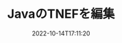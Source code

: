 ---
############################# Static ############################
layout: "auto-gen-editor"
date: 2022-10-14T17:11:20
draft: false
otherformats: doc docx docm dotx xls xlsx xlsm ppt pptx pptm mobi epub html mhtml txt xml eml emlx mbox msg

############################# Head ############################
head_title: "TNEF エディタ — Java の TNEF を編集"
head_description: "数行のコードを使用して Java の TNEF を編集するには? GroupDocs ドキュメント処理 API を使用して、30 以上のファイル形式を編集、更新、保存します。"

############################# Header ############################
title: "JavaのTNEFを編集"
description: "Microsoft や Open Office などのソフトウェアを使用せずに、サーバー側の GroupDocs.Editor for Java API を使用した効果的で堅牢な TNEF 編集。"
bg_image: "https://cms.admin.containerize.com/templates/aspose/App_Themes/V3/images/bg/header1.png"
bg_overlay: false
button:
    enable: true
    icon: "fas fa-arrow-down"
    label: "無料トライアルをダウンロード"
    link: "https://downloads.groupdocs.com/editor/java"

############################# SubMenu ############################
submenu:
    enable: true

    left:
        img_alt: "GroupDocs.Editor for Java"
        image: "https://cms.admin.containerize.com/templates/groupdocs/images/product-logos/90x90-noborder/groupdocs-editor-java.png"
        product: "GroupDocs.Editor"
        platform: "Java"

    middle:
        button:

            # button loop
            - link: "https://apireference.groupdocs.com/editor/java"
              text: "API リファレンス"

            # button loop
            - link: "https://github.com/groupdocs-editor"
              text: "コード例"

            # button loop
            - link: "https://products.groupdocs.app/editor/family"
              text: "ライブデモ"

            # button loop
            - link: "https://purchase.groupdocs.com/pricing/editor/java"
              text: "料金"

    right:
        link_download: "https://downloads.groupdocs.com/editor"
        link_learn: "https://docs.groupdocs.com/editor/java"
        link_buy: "https://purchase.groupdocs.com"

############################# About ############################
about:
    enable: true
    title: "GroupDocs.Editor for Java API について"
    content: |
        [GroupDocs.Editor for Java](/ja/editor/java/) API は、Microsoft Word、Excel、PowerPoint、Open Office ドキュメントおよびプレゼンテーションを編集するための正しい選択です。 GroupDocs.Editor は、高いパフォーマンスが要求されるサーバー サイドおよびバックエンド システムに適したスタンドアロン API です。 Microsoft や Open Office などのソフトウェアには依存しません。

############################# Steps ############################
steps:
    enable: true
    title_left: "Java で TNEF を編集する手順"
    content_left: |
        [GroupDocs.Editor for Java](/ja/editor/java/) は、開発者が数行のコードを使用して TNEF ファイルを編集する簡単で直接的な方法を提供します。
        * 必須のファイル パスまたはバイト ストリームを使用して `Editor` クラスのインスタンスを作成し、TNEF ファイルをロードします
        * TNEF ファイル形式の `EmailEditOptions` クラス インスタンスの作成と設定
        * `Editor.Edit()` メソッドを呼び出して、WYSIWYG エディタで簡単に編集できる HTML 形式の TNEF ドキュメントを取得します。
        * `Editor.Save()` メソッドを呼び出し、`EmailSaveOptions` クラスを使用して編集済みの TNEF ファイルを保存します

        
    title_right: "システム要求"
    content_right: |
        GroupDocs.Editor for Java API を使用した基本的なドキュメント編集は、いくつかの簡単な手順を実装することで実行できます。当社の API は、すべての主要なプラットフォームとオペレーティング システムでサポートされています。以下のコードを実行する前に、システムに次の前提条件がインストールされていることを確認してください。

        * オペレーティング システム: Microsoft Windows、Linux、MacOS
        * 開発環境: NetBeans, IntelliJ IDEA, Eclipse
        * フレームワーク: Java 7 (1.7) and above
        * [Maven](https://repository.groupdocs.com/editor/) からダウンロードした GroupDocs.Editor for Java の最新バージョンを取得します
        
    code: |        
        ```java
        // Load the TNEF file into Editor
        Editor editor = new Editor("source.tnef");

        // Create and adjust the edit options
        EmailEditOptions editOptions = new EmailEditOptions();

        // Open input TNEF document for edit — obtain an intermediate document, that can be edited
        EditableDocument beforeEdit = editor.edit(editOptions);

        // Grab TNEF document content and associated resources from editable document
        string content = beforeEdit.getEmbeddedHtml();

        // Send the content to WYSIWYG-editor, edit it there, and send edited content back to the server-side
        // This step simulates a such operation
        string updatedContent = content.replace("project", "Edited project");

        // Grab edited content and resources from WYSIWYG-editor and create a new EditableDocument instance from it
        EditableDocument afterEdit = EditableDocument.fromMarkup(updatedContent, null);

        // Create a save options
        EmailSaveOptions saveOptions = new EmailSaveOptions();

        // Save edited TNEF document to the file
        editor.save(afterEdit, "edited.tnef", saveOptions);
        ```
        
############################# Demos ############################
demos:
    enable: true
    title: "TNEFエディターのライブデモ"
    content: |
        [GroupDocs.Editor Live Demos](https://products.groupdocs.app/editor/family) Web サイトにアクセスして、今すぐ TNEF を編集してください。
        ライブデモには次の利点があります
        
############################# More Formats ############################
more_formats:
    enable: true
    title: "その他のサポートされているエディター"
    content: |
        他のファイル形式を編集することもできます。以下の完全なリストをご覧ください。


############################# Back to top ###############################
back_to_top:
    enable: true
---